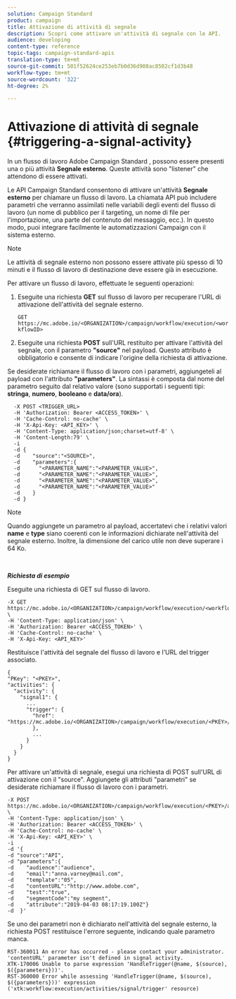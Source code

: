 ```yaml
---
solution: Campaign Standard
product: campaign
title: Attivazione di attività di segnale
description: Scopri come attivare un'attività di segnale con le API.
audience: developing
content-type: reference
topic-tags: campaign-standard-apis
translation-type: tm+mt
source-git-commit: 501f52624ce253eb7b0d36d908ac8502cf1d3b48
workflow-type: tm+mt
source-wordcount: '322'
ht-degree: 2%

---
```



# Attivazione di attività di segnale {#triggering-a-signal-activity}

In un flusso di lavoro Adobe Campaign Standard , possono essere presenti una o più attività **Segnale esterno**. Queste attività sono &quot;listener&quot; che attendono di essere attivati.

Le API Campaign Standard consentono di attivare un&#39;attività **Segnale esterno** per chiamare un flusso di lavoro. La chiamata API può includere parametri che verranno assimilati nelle variabili degli eventi del flusso di lavoro (un nome di pubblico per il targeting, un nome di file per l&#39;importazione, una parte del contenuto del messaggio, ecc.). In questo modo, puoi integrare facilmente le automatizzazioni Campaign con il sistema esterno.

>[!NOTE]
>
>Le attività di segnale esterno non possono essere attivate più spesso di 10 minuti e il flusso di lavoro di destinazione deve essere già in esecuzione.

Per attivare un flusso di lavoro, effettuate le seguenti operazioni:

1. Eseguite una richiesta **GET** sul flusso di lavoro per recuperare l&#39;URL di attivazione dell&#39;attività del segnale esterno.

   `GET https://mc.adobe.io/<ORGANIZATION>/campaign/workflow/execution/<workflowID>`

1. Eseguite una richiesta **POST** sull&#39;URL restituito per attivare l&#39;attività del segnale, con il parametro **&quot;source&quot;** nel payload. Questo attributo è obbligatorio e consente di indicare l&#39;origine della richiesta di attivazione.

Se desiderate richiamare il flusso di lavoro con i parametri, aggiungeteli al payload con l&#39;attributo **&quot;parameters&quot;**. La sintassi è composta dal nome del parametro seguito dal relativo valore (sono supportati i seguenti tipi: **stringa**, **numero**, **booleano** e **data/ora**).

```
  -X POST <TRIGGER_URL>
  -H 'Authorization: Bearer <ACCESS_TOKEN>' \
  -H 'Cache-Control: no-cache' \
  -H 'X-Api-Key: <API_KEY>' \
  -H 'Content-Type: application/json;charset=utf-8' \
  -H 'Content-Length:79' \
  -i
  -d {
  -d    "source":"<SOURCE>",
  -d    "parameters":{
  -d      "<PARAMETER_NAME":"<PARAMETER_VALUE>",
  -d      "<PARAMETER_NAME":"<PARAMETER_VALUE>",
  -d      "<PARAMETER_NAME":"<PARAMETER_VALUE>",  
  -d      "<PARAMETER_NAME":"<PARAMETER_VALUE>"
  -d    }
  -d }
```

>[!NOTE]
>
>Quando aggiungete un parametro al payload, accertatevi che i relativi valori **name** e **type** siano coerenti con le informazioni dichiarate nell&#39;attività del segnale esterno. Inoltre, la dimensione del carico utile non deve superare i 64 Ko.

<br/>

***Richiesta di esempio***

Eseguite una richiesta di GET sul flusso di lavoro.

```
-X GET https://mc.adobe.io/<ORGANIZATION>/campaign/workflow/execution/<workflowID> \
-H 'Content-Type: application/json' \
-H 'Authorization: Bearer <ACCESS_TOKEN>' \
-H 'Cache-Control: no-cache' \
-H 'X-Api-Key: <API_KEY>'
```

Restituisce l&#39;attività del segnale del flusso di lavoro e l&#39;URL del trigger associato.

```
{
"PKey": "<PKEY>",
"activities": {
  "activity": {
    "signal1": {
      ...
      "trigger": {
        "href": "https://mc.adobe.io/<ORGANIZATION>/campaign/workflow/execution/<PKEY>/activities/activity/<PKEY>/trigger/"
        },
        ...
      }
    }
  }
}
```

Per attivare un&#39;attività di segnale, esegui una richiesta di POST sull&#39;URL di attivazione con il &quot;source&quot;. Aggiungete gli attributi &quot;parametri&quot; se desiderate richiamare il flusso di lavoro con i parametri.

```
-X POST https://mc.adobe.io/<ORGANIZATION>/campaign/workflow/execution/<PKEY>/activities/activity/<PKEY>/trigger \
-H 'Content-Type: application/json' \
-H 'Authorization: Bearer <ACCESS_TOKEN>' \
-H 'Cache-Control: no-cache' \
-H 'X-Api-Key: <API_KEY>' \
-i
-d '{
-d "source":"API",
-d "parameters":{
-d    "audience":"audience",
-d    "email":"anna.varney@mail.com",
-d    "template":"05",
-d    "contentURL":"http://www.adobe.com",
-d    "test":"true",
-d    "segmentCode":"my segment",
-d    "attribute":"2019-04-03 08:17:19.100Z"}
-d  }'
```

<!-- + réponse -->

Se uno dei parametri non è dichiarato nell&#39;attività del segnale esterno, la richiesta POST restituisce l&#39;errore seguente, indicando quale parametro manca.

```
RST-360011 An error has occurred - please contact your administrator.
'contentURL' parameter isn't defined in signal activity.
XTK-170006 Unable to parse expression 'HandleTrigger(@name, $(source), $({parameters}))'.
RST-360000 Error while assessing 'HandleTrigger(@name, $(source), $({parameters}))' expression ('xtk:workflow:execution/activities/signal/trigger' resource)
```
